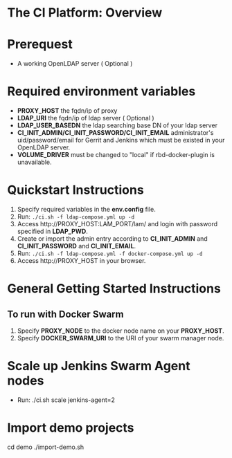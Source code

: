 # The CI Platform: Overview

# Prerequest

- A working OpenLDAP server ( Optional )

# Required environment variables

- **PROXY_HOST** the fqdn/ip of proxy
- **LDAP_URI** the fqdn/ip of ldap server ( Optional )
- **LDAP_USER_BASEDN** the ldap searching base DN of your ldap server
- **CI_INIT_ADMIN/CI_INIT_PASSWORD/CI_INIT_EMAIL** administrator's uid/password/email for Gerrit and Jenkins which must be existed in your OpenLDAP server.
- **VOLUME_DRIVER** must be changed to "local" if rbd-docker-plugin is unavailable.

# Quickstart Instructions

1. Specify required variables in the **env.config** file.
1. Run: `./ci.sh -f ldap-compose.yml up -d`
1. Access http://PROXY_HOST:LAM_PORT/lam/ and login with password specified in **LDAP_PWD**.
1. Create or import the admin entry according to **CI_INIT_ADMIN** and **CI_INIT_PASSWORD** and **CI_INIT_EMAIL**.
1. Run: `./ci.sh -f ldap-compose.yml -f docker-compose.yml up -d`
1. Access http://PROXY_HOST in your browser.

# General Getting Started Instructions

## To run with Docker Swarm

1. Specify **PROXY_NODE** to the docker node name on your **PROXY_HOST**.
1. Specify **DOCKER_SWARM_URI** to the URI of your swarm manager node.

# Scale up Jenkins Swarm Agent nodes

- Run: ./ci.sh scale jenkins-agent=2

# Import demo projects

  cd demo
  ./import-demo.sh

